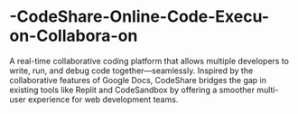 # -CodeShare-Online-Code-Execu-on-Collabora-on
A real-time collaborative coding platform that allows multiple developers to write, run, and debug code together—seamlessly. Inspired by the collaborative features of Google Docs, CodeShare bridges the gap in existing tools like Replit and CodeSandbox by offering a smoother multi-user experience for web development teams.
